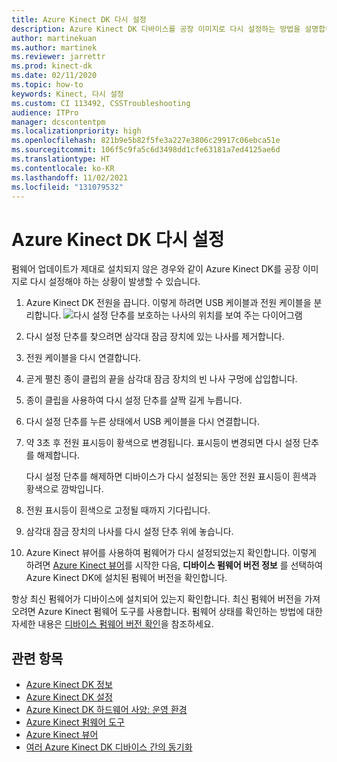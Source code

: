 ```yaml
---
title: Azure Kinect DK 다시 설정
description: Azure Kinect DK 디바이스를 공장 이미지로 다시 설정하는 방법을 설명합니다.
author: martinekuan
ms.author: martinek
ms.reviewer: jarrettr
ms.prod: kinect-dk
ms.date: 02/11/2020
ms.topic: how-to
keywords: Kinect, 다시 설정
ms.custom: CI 113492, CSSTroubleshooting
audience: ITPro
manager: dcscontentpm
ms.localizationpriority: high
ms.openlocfilehash: 821b9e5b82f5fe3a227e3806c29917c06ebca51e
ms.sourcegitcommit: 106f5c9fa5c6d3498dd1cfe63181a7ed4125ae6d
ms.translationtype: HT
ms.contentlocale: ko-KR
ms.lasthandoff: 11/02/2021
ms.locfileid: "131079532"
---
```

# <a name="reset-azure-kinect-dk"></a>Azure Kinect DK 다시 설정

펌웨어 업데이트가 제대로 설치되지 않은 경우와 같이 Azure Kinect DK를 공장 이미지로 다시 설정해야 하는 상황이 발생할 수 있습니다.

1. Azure Kinect DK 전원을 끕니다. 이렇게 하려면 USB 케이블과 전원 케이블을 분리합니다.
  ![다시 설정 단추를 보호하는 나사의 위치를 보여 주는 다이어그램](media/reset-azure-kinect-dk-diagram.png)
1. 다시 설정 단추를 찾으려면 삼각대 잠금 장치에 있는 나사를 제거합니다.
1. 전원 케이블을 다시 연결합니다.
1. 곧게 펼친 종이 클립의 끝을 삼각대 잠금 장치의 빈 나사 구멍에 삽입합니다.
1. 종이 클립을 사용하여 다시 설정 단추를 살짝 길게 누릅니다.
1. 다시 설정 단추를 누른 상태에서 USB 케이블을 다시 연결합니다.
1. 약 3초 후 전원 표시등이 황색으로 변경됩니다. 표시등이 변경되면 다시 설정 단추를 해제합니다.  
   
   다시 설정 단추를 해제하면 디바이스가 다시 설정되는 동안 전원 표시등이 흰색과 황색으로 깜박입니다. 
1. 전원 표시등이 흰색으로 고정될 때까지 기다립니다.
1. 삼각대 잠금 장치의 나사를 다시 설정 단추 위에 놓습니다.
1. Azure Kinect 뷰어를 사용하여 펌웨어가 다시 설정되었는지 확인합니다. 이렇게 하려면 [Azure Kinect 뷰어](azure-kinect-viewer.md)를 시작한 다음, **디바이스 펌웨어 버전 정보** 를 선택하여 Azure Kinect DK에 설치된 펌웨어 버전을 확인합니다.

항상 최신 펌웨어가 디바이스에 설치되어 있는지 확인합니다. 최신 펌웨어 버전을 가져오려면 Azure Kinect 펌웨어 도구를 사용합니다. 펌웨어 상태를 확인하는 방법에 대한 자세한 내용은 [디바이스 펌웨어 버전 확인](azure-kinect-firmware-tool.md#check-device-firmware-version)을 참조하세요.

## <a name="related-topics"></a>관련 항목

- [Azure Kinect DK 정보](about-azure-kinect-dk.md)
- [Azure Kinect DK 설정](set-up-azure-kinect-dk.md)
- [Azure Kinect DK 하드웨어 사양: 운영 환경](hardware-specification.md#operating-environment)
- [Azure Kinect 펌웨어 도구](azure-kinect-firmware-tool.md)
- [Azure Kinect 뷰어](azure-kinect-viewer.md)
- [여러 Azure Kinect DK 디바이스 간의 동기화](multi-camera-sync.md)
